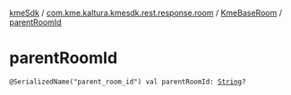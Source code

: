 [kmeSdk](../../index.md) / [com.kme.kaltura.kmesdk.rest.response.room](../index.md) / [KmeBaseRoom](index.md) / [parentRoomId](./parent-room-id.md)

# parentRoomId

`@SerializedName("parent_room_id") val parentRoomId: `[`String`](https://kotlinlang.org/api/latest/jvm/stdlib/kotlin/-string/index.html)`?`